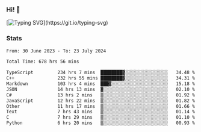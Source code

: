 ### Hi!  👋

[![Typing SVG](https://readme-typing-svg.herokuapp.com?font=Fira+Code&pause=1000&width=435&lines=Hello!+I'm+Texiwustion.)](https://git.io/typing-svg)

### Stats

<!--START_SECTION:waka-->

```txt
From: 30 June 2023 - To: 23 July 2024

Total Time: 678 hrs 56 mins

TypeScript         234 hrs 7 mins  ████████▓░░░░░░░░░░░░░░░░   34.48 %
C++                232 hrs 55 mins ████████▓░░░░░░░░░░░░░░░░   34.31 %
Markdown           103 hrs 4 mins  ███▓░░░░░░░░░░░░░░░░░░░░░   15.18 %
JSON               14 hrs 13 mins  ▓░░░░░░░░░░░░░░░░░░░░░░░░   02.10 %
C#                 13 hrs 2 mins   ▒░░░░░░░░░░░░░░░░░░░░░░░░   01.92 %
JavaScript         12 hrs 22 mins  ▒░░░░░░░░░░░░░░░░░░░░░░░░   01.82 %
Other              11 hrs 17 mins  ▒░░░░░░░░░░░░░░░░░░░░░░░░   01.66 %
Text               7 hrs 43 mins   ▒░░░░░░░░░░░░░░░░░░░░░░░░   01.14 %
C                  7 hrs 29 mins   ▒░░░░░░░░░░░░░░░░░░░░░░░░   01.10 %
Python             6 hrs 20 mins   ▒░░░░░░░░░░░░░░░░░░░░░░░░   00.93 %
```

<!--END_SECTION:waka-->
